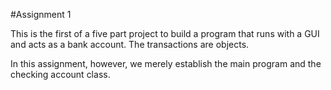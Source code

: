 #Assignment 1

This is the first of a five part project to build a program that runs 
with a GUI and acts as a bank account. The transactions are objects.

In this assignment, however, we merely establish the main program
and the checking account class.